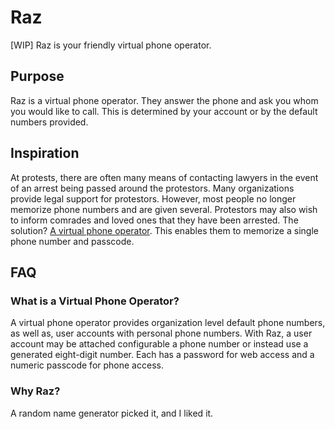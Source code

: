 # Raz

[WIP] Raz is your friendly virtual phone operator.

## Purpose

Raz is a virtual phone operator. They answer the phone and ask you whom you would like to call. This is determined by your account or by the default numbers provided.

## Inspiration

At protests, there are often many means of contacting lawyers in the event of an arrest being passed around the protestors. Many organizations provide legal support for protestors. However, most people no longer memorize phone numbers and are given several. Protestors may also wish to inform comrades and loved ones that they have been arrested. The solution? [A virtual phone operator](#what-is-a-virtual-phone-operator). This enables them to memorize a single phone number and passcode.

## FAQ

### What is a Virtual Phone Operator?

A virtual phone operator provides organization level default phone numbers, as well as, user accounts with personal phone numbers. With Raz, a user account may be attached configurable a phone number or instead use a generated eight-digit number. Each has a password for web access and a numeric passcode for phone access.

### Why Raz?

A random name generator picked it, and I liked it.

